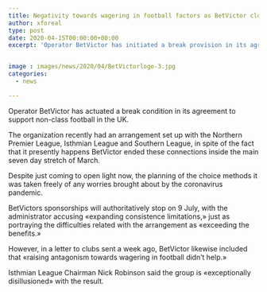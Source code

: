 ```yaml
---
title: Negativity towards wagering in football factors as BetVictor closes non-association sponsorship
author: xforeal 
type: post
date: 2020-04-15T00:00:00+00:00
excerpt: 'Operator BetVictor has initiated a break provision in its agreement to support non-association football in the UK '


image : images/news/2020/04/BetVictorlogo-3.jpg
categories:
  - news

---
```

Operator BetVictor has actuated a break condition in its agreement to support non-class football in the UK. 

The organization recently had an arrangement set up with the Northern Premier League, Isthmian League and Southern League, in spite of the fact that it presently happens BetVictor ended these connections inside the main seven day stretch of March. 

Despite just coming to open light now, the planning of the choice methods it was taken freely of any worries brought about by the coronavirus pandemic. 

BetVictors sponsorships will authoritatively stop on 9 July, with the administrator accusing &#171;expanding consistence limitations,&#187; just as portraying the difficulties related with the arrangement as &#171;exceeding the benefits.&#187; 

However, in a letter to clubs sent a week ago, BetVictor likewise included that &#171;raising antagonism towards wagering in football didn&#8217;t help.&#187; 

Isthmian League Chairman Nick Robinson said the group is &#171;exceptionally disillusioned&#187; with the result.